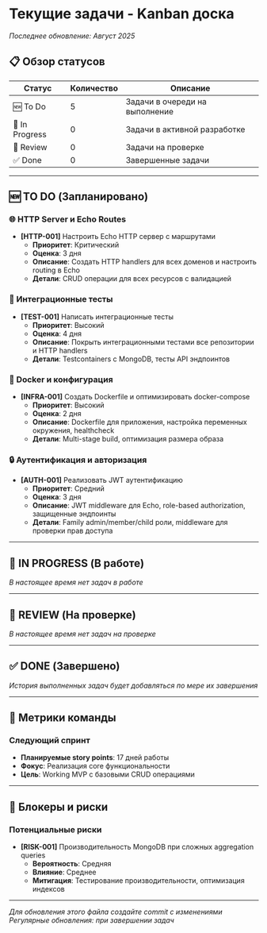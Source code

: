 # Текущие задачи - Kanban доска

*Последнее обновление: Август 2025*

## 📋 Обзор статусов

| Статус | Количество | Описание |
|--------|------------|----------|
| 🆕 To Do | 5 | Задачи в очереди на выполнение |
| 🔄 In Progress | 0 | Задачи в активной разработке |
| 👀 Review | 0 | Задачи на проверке |
| ✅ Done | 0 | Завершенные задачи |

---

## 🆕 TO DO (Запланировано)

### 🌐 HTTP Server и Echo Routes
- **[HTTP-001]** Настроить Echo HTTP сервер с маршрутами
  - **Приоритет**: Критический
  - **Оценка**: 3 дня
  - **Описание**: Создать HTTP handlers для всех доменов и настроить routing в Echo
  - **Детали**: CRUD операции для всех ресурсов с валидацией

### 🧪 Интеграционные тесты
- **[TEST-001]** Написать интеграционные тесты
  - **Приоритет**: Высокий
  - **Оценка**: 4 дня
  - **Описание**: Покрыть интеграционными тестами все репозитории и HTTP handlers
  - **Детали**: Testcontainers с MongoDB, тесты API эндпоинтов

### 🔧 Docker и конфигурация
- **[INFRA-001]** Создать Dockerfile и оптимизировать docker-compose
  - **Приоритет**: Высокий
  - **Оценка**: 2 дня
  - **Описание**: Dockerfile для приложения, настройка переменных окружения, healthcheck
  - **Детали**: Multi-stage build, оптимизация размера образа

### 🔒 Аутентификация и авторизация
- **[AUTH-001]** Реализовать JWT аутентификацию
  - **Приоритет**: Средний
  - **Оценка**: 3 дня
  - **Описание**: JWT middleware для Echo, role-based authorization, защищенные эндпоинты
  - **Детали**: Family admin/member/child роли, middleware для проверки прав доступа

---

## 🔄 IN PROGRESS (В работе)

*В настоящее время нет задач в работе*

---

## 👀 REVIEW (На проверке)

*В настоящее время нет задач на проверке*

---

## ✅ DONE (Завершено)

*История выполненных задач будет добавляться по мере их завершения*

---

## 🎯 Метрики команды

### Следующий спринт
- **Планируемые story points**: 17 дней работы
- **Фокус**: Реализация core функциональности
- **Цель**: Working MVP с базовыми CRUD операциями

---

## 🚨 Блокеры и риски

### Потенциальные риски
- **[RISK-001]** Производительность MongoDB при сложных aggregation queries
  - **Вероятность**: Средняя
  - **Влияние**: Среднее
  - **Митигация**: Тестирование производительности, оптимизация индексов

---

*Для обновления этого файла создайте commit с изменениями*
*Регулярные обновления: при завершении задач*
